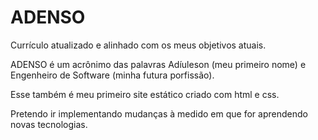 # ADENSO
Currículo atualizado e alinhado com os meus objetivos atuais.

ADENSO é um acrônimo das palavras Adíuleson (meu primeiro nome) e Engenheiro de Software (minha futura porfissão).

Esse também é meu primeiro site estático criado com html e css.

Pretendo ir implementando mudanças à medido em que for aprendendo novas tecnologias.
